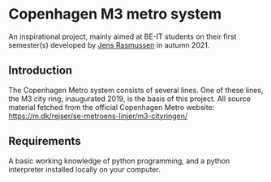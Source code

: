 # Copenhagen M3 metro system
An inspirational project, mainly aimed at BE-IT students on their first semester(s) developed by [Jens Rasmussen](mailto:jenr@kea.dk) in autumn 2021.
## Introduction
The Copenhagen Metro system consists of several lines. One of these lines, the M3 city ring, inaugurated 2019, is the basis of this project.
All source material fetched from the official Copenhagen Metro website:
https://m.dk/rejser/se-metroens-linjer/m3-cityringen/
## Requirements
A basic working knowledge of python programming, and a python interpreter installed locally on your computer.
